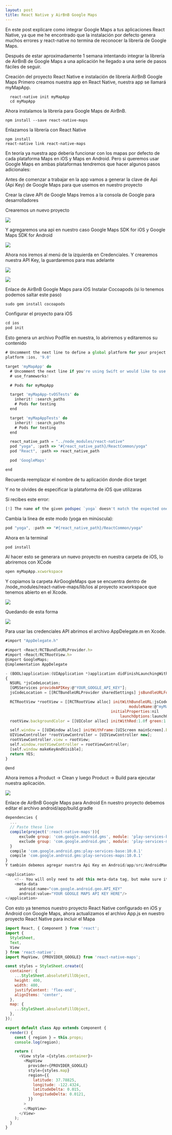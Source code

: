 ```yaml
---
layout: post
title: React Native y AirBnB Google Maps
---
```


En este post explicare como integrar Google Maps a tus aplicaciones React Native, ya que me he encontrado que la instalación por defecto genera muchos errores y react-native no termina de reconocer la librería de Google Maps.

Después de estar aproximadamente 1 semana intentando integrar la librería de AirBnB de Google Maps a una aplicación he llegado a una serie de pasos fáciles de seguir.

Creación del proyecto React Native e instalación de librería AirBnB Google Maps
Primero creamos nuestra app en React Native, nuestra app se llamará myMapApp.


```
  react-native init myMapApp
  cd myMapApp
```

Ahora instalamos la librería para Google Maps de AirBnB.

```
npm install --save react-native-maps
```

Enlazamos la librería con React Native

```
npm install
react-native link react-native-maps
```

En teoría ya nuestra app debería funcionar con los mapas por defecto de cada plataforma Maps en iOS y Maps en Android. Pero si queremos usar Google Maps en ambas plataformas tendremos que hacer algunos pasos adicionales:

Antes de comenzar a trabajar en la app vamos a generar la clave de Api (Api Key) de Google Maps para que usemos en nuestro proyecto

Crear la clave API de Google Maps
Iremos a la consola de Google para desarrolladores

Crearemos un nuevo proyecto

![](https://cl.ly/0U0Z2w1m2e2r/download/Image%202017-10-11%20at%203.02.09%20PM.png)


Y agregaremos una api en nuestro caso Google Maps SDK for iOS y Google Maps SDK for Android

![](https://cl.ly/0g0N130h3p0E/download/Screen%20Recording%202017-10-11%20at%2003.07%20PM.gif)


Ahora nos iremos al menú de la izquierda en Credenciales. Y crearemos nuestra API Key, la guardaremos para mas adelante

![](https://cl.ly/2R1k2C1t0v0e/download/Image%202017-10-11%20at%203.48.00%20PM.png)

![](https://cl.ly/2M0d130z421h/download/Image%202017-10-11%20at%203.48.33%20PM.public.png)

Enlace de AirBnB Google Maps para iOS
Instalar Cocoapods (si lo tenemos podemos saltar este paso)

```javascript
sudo gem install cocoapods
```

Configurar el proyecto para iOS

```javascript
cd ios
pod init
```

Esto genera un archivo Podfile en nuestra, lo abriremos y editaremos su contenido

```javascript
# Uncomment the next line to define a global platform for your project
platform :ios, '9.0'

target 'myMapApp' do
  # Uncomment the next line if you're using Swift or would like to use dynamic frameworks
  # use_frameworks!

  # Pods for myMapApp

  target 'myMapApp-tvOSTests' do
    inherit! :search_paths
    # Pods for testing
  end

  target 'myMapAppTests' do
    inherit! :search_paths
    # Pods for testing
  end

  react_native_path = "../node_modules/react-native"
  pod "yoga", :path => "#{react_native_path}/ReactCommon/yoga"
  pod "React", :path => react_native_path

  pod 'GoogleMaps'

end
```

Recuerda reemplazar el nombre de tu aplicación donde dice target

Y no te olvides de especificar la plataforma de iOS que utilizaras

Si recibes este error:

```javascript
[!] The name of the given podspec `yoga` doesn't match the expected one `Yoga`
```

Cambia la linea de este modo (yoga en minúscula):

```javascript
pod "yoga", :path => "#{react_native_path}/ReactCommon/yoga"
```

Ahora en la terminal

```javascript
pod install
```

Al hacer esto se generara un nuevo proyecto en nuestra carpeta de iOS, lo abriremos con XCode

```javascript
open myMapApp.xcworkspace
```

Y copiamos la carpeta AirGoogleMaps que se encuentra dentro de /node_modules/react-native-maps/lib/ios al proyecto xcworkspace que tenemos abierto en el Xcode.

![](https://cl.ly/3q3c1K0y082U/download/Screen%20Recording%202017-10-11%20at%2002.58%20PM.gif)


Quedando de esta forma

![](https://cl.ly/0Y0m2p2n0H1F/download/Image%202017-10-11%20at%202.58.29%20PM.png)


Para usar las credenciales API abrimos el archivo AppDelegate.m en Xcode.

```javascript
#import "AppDelegate.h"

#import <React/RCTBundleURLProvider.h>
#import <React/RCTRootView.h>
@import GoogleMaps;
@implementation AppDelegate

- (BOOL)application:(UIApplication *)application didFinishLaunchingWithOptions:(NSDictionary *)launchOptions
{
  NSURL *jsCodeLocation;
  [GMSServices provideAPIKey:@"YOUR_GOOGLE_API_KEY"];
  jsCodeLocation = [[RCTBundleURLProvider sharedSettings] jsBundleURLForBundleRoot:@"index" fallbackResource:nil];

  RCTRootView *rootView = [[RCTRootView alloc] initWithBundleURL:jsCodeLocation
                                                      moduleName:@"myMapApp"
                                              initialProperties:nil
                                                  launchOptions:launchOptions];
  rootView.backgroundColor = [[UIColor alloc] initWithRed:1.0f green:1.0f blue:1.0f alpha:1];

  self.window = [[UIWindow alloc] initWithFrame:[UIScreen mainScreen].bounds];
  UIViewController *rootViewController = [UIViewController new];
  rootViewController.view = rootView;
  self.window.rootViewController = rootViewController;
  [self.window makeKeyAndVisible];
  return YES;
}

@end
```

Ahora iremos a Product -> Clean y luego Product -> Build para ejecutar nuestra aplicación.

![](https://cl.ly/2U0R213L341Z/download/Screen%20Recording%202017-10-11%20at%2003.55%20PM.gif)

Enlace de AirBnB Google Maps para Android
En nuestro proyecto debemos editar el archivo android/app/build.gradle

```javascript
dependencies {
  ...
  // Paste these line
  compile(project(':react-native-maps')){
      exclude group: 'com.google.android.gms', module: 'play-services-base'
      exclude group: 'com.google.android.gms', module: 'play-services-maps'
  }
  compile 'com.google.android.gms:play-services-base:10.0.1'
  compile 'com.google.android.gms:play-services-maps:10.0.1'
}
Y también debemos agregar nuestra Api Key en Android/app/src/AndroidManifest.xml

<application>
    <!-- You will only need to add this meta-data tag, but make sure it's a child of application -->
    <meta-data
      android:name="com.google.android.geo.API_KEY"
      android:value="YOUR GOOGLE MAPS API KEY HERE"/>
</application>
```

Con esto ya tenemos nuestro proyecto React Native configurado en iOS y Android con Google Maps, ahora actualizamos el archivo App.js en nuestro proyecto React Native para incluir el Mapa

```javascript
import React, { Component } from 'react';
import {
  StyleSheet,
  Text,
  View
} from 'react-native';
import MapView, {PROVIDER_GOOGLE} from 'react-native-maps';

const styles = StyleSheet.create({
  container: {
    ...StyleSheet.absoluteFillObject,
    height: 400,
    width: 400,
    justifyContent: 'flex-end',
    alignItems: 'center',
  },
  map: {
    ...StyleSheet.absoluteFillObject,
  },
});

export default class App extends Component {
  render() {
    const { region } = this.props;
    console.log(region);

    return (
      <View style ={styles.container}>
        <MapView
          provider={PROVIDER_GOOGLE}
          style={styles.map}
          region={{
            latitude: 37.78825,
            longitude: -122.4324,
            latitudeDelta: 0.015,
            longitudeDelta: 0.0121,
          }}
        >
        </MapView>
      </View>
    );
  }
}
```